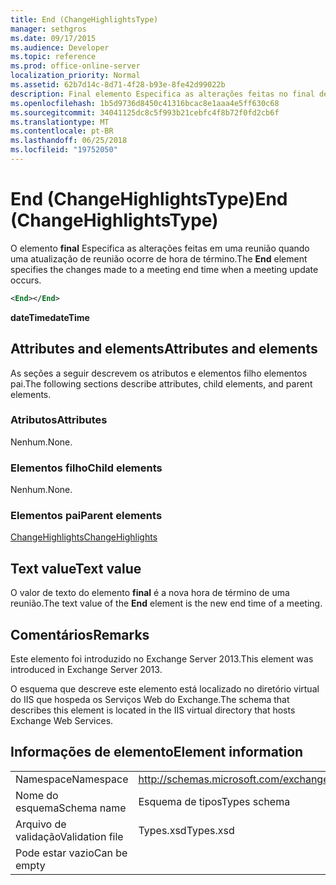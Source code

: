 ```yaml
---
title: End (ChangeHighlightsType)
manager: sethgros
ms.date: 09/17/2015
ms.audience: Developer
ms.topic: reference
ms.prod: office-online-server
localization_priority: Normal
ms.assetid: 62b7d14c-8d71-4f28-b93e-8fe42d99022b
description: Final elemento Especifica as alterações feitas no final de uma reunião de tempo quando ocorre uma atualização de reunião.
ms.openlocfilehash: 1b5d9736d8450c41316bcac8e1aaa4e5ff630c68
ms.sourcegitcommit: 34041125dc8c5f993b21cebfc4f8b72f0fd2cb6f
ms.translationtype: MT
ms.contentlocale: pt-BR
ms.lasthandoff: 06/25/2018
ms.locfileid: "19752050"
---
```

# <a name="end-changehighlightstype"></a><span data-ttu-id="321ae-103">End (ChangeHighlightsType)</span><span class="sxs-lookup"><span data-stu-id="321ae-103">End (ChangeHighlightsType)</span></span>

<span data-ttu-id="321ae-104">O elemento **final** Especifica as alterações feitas em uma reunião quando uma atualização de reunião ocorre de hora de término.</span><span class="sxs-lookup"><span data-stu-id="321ae-104">The **End** element specifies the changes made to a meeting end time when a meeting update occurs.</span></span> 
  
```XML
<End></End>
```

 <span data-ttu-id="321ae-105">**dateTime**</span><span class="sxs-lookup"><span data-stu-id="321ae-105">**dateTime**</span></span>
## <a name="attributes-and-elements"></a><span data-ttu-id="321ae-106">Attributes and elements</span><span class="sxs-lookup"><span data-stu-id="321ae-106">Attributes and elements</span></span>

<span data-ttu-id="321ae-107">As seções a seguir descrevem os atributos e elementos filho elementos pai.</span><span class="sxs-lookup"><span data-stu-id="321ae-107">The following sections describe attributes, child elements, and parent elements.</span></span>
  
### <a name="attributes"></a><span data-ttu-id="321ae-108">Atributos</span><span class="sxs-lookup"><span data-stu-id="321ae-108">Attributes</span></span>

<span data-ttu-id="321ae-109">Nenhum.</span><span class="sxs-lookup"><span data-stu-id="321ae-109">None.</span></span>
  
### <a name="child-elements"></a><span data-ttu-id="321ae-110">Elementos filho</span><span class="sxs-lookup"><span data-stu-id="321ae-110">Child elements</span></span>

<span data-ttu-id="321ae-111">Nenhum.</span><span class="sxs-lookup"><span data-stu-id="321ae-111">None.</span></span>
  
### <a name="parent-elements"></a><span data-ttu-id="321ae-112">Elementos pai</span><span class="sxs-lookup"><span data-stu-id="321ae-112">Parent elements</span></span>

[<span data-ttu-id="321ae-113">ChangeHighlights</span><span class="sxs-lookup"><span data-stu-id="321ae-113">ChangeHighlights</span></span>](changehighlights.md)
  
## <a name="text-value"></a><span data-ttu-id="321ae-114">Text value</span><span class="sxs-lookup"><span data-stu-id="321ae-114">Text value</span></span>

<span data-ttu-id="321ae-115">O valor de texto do elemento **final** é a nova hora de término de uma reunião.</span><span class="sxs-lookup"><span data-stu-id="321ae-115">The text value of the **End** element is the new end time of a meeting.</span></span> 
  
## <a name="remarks"></a><span data-ttu-id="321ae-116">Comentários</span><span class="sxs-lookup"><span data-stu-id="321ae-116">Remarks</span></span>

<span data-ttu-id="321ae-117">Este elemento foi introduzido no Exchange Server 2013.</span><span class="sxs-lookup"><span data-stu-id="321ae-117">This element was introduced in Exchange Server 2013.</span></span>
  
<span data-ttu-id="321ae-118">O esquema que descreve este elemento está localizado no diretório virtual do IIS que hospeda os Serviços Web do Exchange.</span><span class="sxs-lookup"><span data-stu-id="321ae-118">The schema that describes this element is located in the IIS virtual directory that hosts Exchange Web Services.</span></span>
  
## <a name="element-information"></a><span data-ttu-id="321ae-119">Informações de elemento</span><span class="sxs-lookup"><span data-stu-id="321ae-119">Element information</span></span>

|||
|:-----|:-----|
|<span data-ttu-id="321ae-120">Namespace</span><span class="sxs-lookup"><span data-stu-id="321ae-120">Namespace</span></span>  <br/> |http://schemas.microsoft.com/exchange/services/2006/types  <br/> |
|<span data-ttu-id="321ae-121">Nome do esquema</span><span class="sxs-lookup"><span data-stu-id="321ae-121">Schema name</span></span>  <br/> |<span data-ttu-id="321ae-122">Esquema de tipos</span><span class="sxs-lookup"><span data-stu-id="321ae-122">Types schema</span></span>  <br/> |
|<span data-ttu-id="321ae-123">Arquivo de validação</span><span class="sxs-lookup"><span data-stu-id="321ae-123">Validation file</span></span>  <br/> |<span data-ttu-id="321ae-124">Types.xsd</span><span class="sxs-lookup"><span data-stu-id="321ae-124">Types.xsd</span></span>  <br/> |
|<span data-ttu-id="321ae-125">Pode estar vazio</span><span class="sxs-lookup"><span data-stu-id="321ae-125">Can be empty</span></span>  <br/> ||
   

